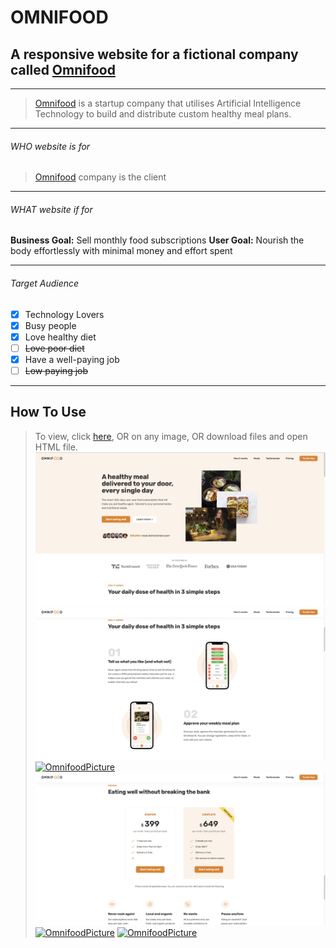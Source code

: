 # OMNIFOOD

## A responsive website for a fictional company called [Omnifood](https://omnifood.dev/)

---

> [Omnifood](https://omnifood.dev/) is a startup company that utilises Artificial Intelligence Technology to build and distribute custom healthy meal plans.

---

###### WHO website is for

> [Omnifood](https://omnifood.dev/) company is the client

---

###### WHAT website if for

**Business Goal:** Sell monthly food subscriptions
**User Goal:** Nourish the body effortlessly with minimal money and effort spent

---

###### Target Audience

- [x] Technology Lovers
- [x] Busy people
- [x] Love healthy diet
- [ ] ~~Love poor diet~~
- [x] Have a well-paying job
- [ ] ~~Low paying job~~

---

## How To Use

> To view, click [here](https://omnifood.dev/), OR on any image, OR download files and open HTML file.[![OmnifoodPicture](Images/1.png)](https://omnifood.dev/) [![OmnifoodPicture](Images/2.png)](https://omnifood.dev/) [![OmnifoodPicture](./Images/3.png)](https://omnifood.dev/) [![OmnifoodPicture](./Images/4.png)](https://omnifood.dev/) [![OmnifoodPicture](Images/5.png)](https://omnifood.dev/) [![OmnifoodPicture](./Images/6.png)](https://omnifood.dev/)
